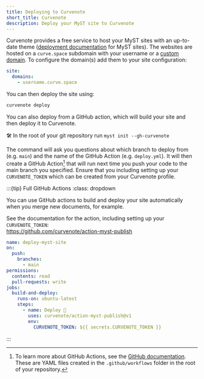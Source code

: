 ```yaml
---
title: Deploying to Curvenote
short_title: Curvenote
description: Deploy your MyST site to Curvenote
---
```


Curvenote provides a free service to host your MyST sites with an up-to-date theme ([deployment documentation](https://github.com/curvenote/action-myst-publish) for MyST sites). The websites are hosted on a `curve.space` subdomain with your username or a [custom domain](https://curvenote.com/docs/web/custom-domains). To configure the domain(s) add them to your site configuration:

```yaml
site:
  domains:
    - username.curve.space
```

You can then deploy the site using:

```bash
curvenote deploy
```

You can also deploy from a GitHub action, which will build your site and then deploy it to Curvenote.

🛠 In the root of your git repository run `myst init --gh-curvenote`

The command will ask you questions about which branch to deploy from (e.g. `main`) and the name of the GitHub Action (e.g. `deploy.yml`). It will then create a GitHub Action[^actions] that will run next time you push your code to the main branch you specified. Ensure that you including setting up your `CURVENOTE_TOKEN` which can be created from your Curvenote profile.

:::{tip} Full GitHub Actions
:class: dropdown

You can use GitHub actions to build and deploy your site automatically when you merge new documents, for example.

See the documentation for the action, including setting up your `CURVENOTE_TOKEN`:\
https://github.com/curvenote/action-myst-publish

```yaml
name: deploy-myst-site
on:
  push:
    branches:
      - main
permissions:
  contents: read
  pull-requests: write
jobs:
  build-and-deploy:
    runs-on: ubuntu-latest
    steps:
      - name: Deploy 🚀
        uses: curvenote/action-myst-publish@v1
        env:
          CURVENOTE_TOKEN: ${{ secrets.CURVENOTE_TOKEN }}
```

:::

[^actions]: To learn more about GitHub Actions, see the [GitHub documentation](https://docs.github.com/en/actions/quickstart). These are YAML files created in the `.github/workflows` folder in the root of your repository.

